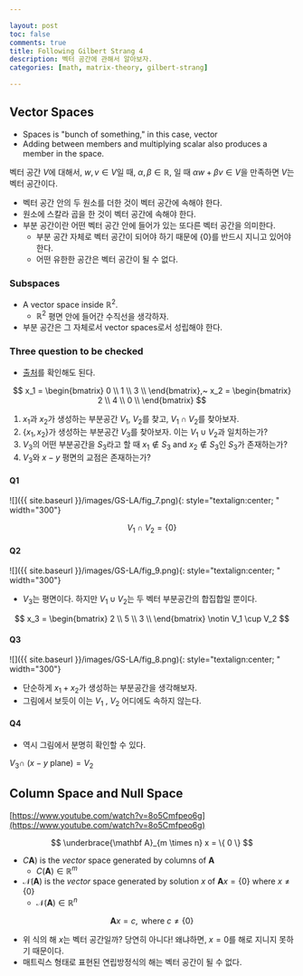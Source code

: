 ```yaml
---

layout: post
toc: false
comments: true
title: Following Gilbert Strang 4
description: 벡터 공간에 관해서 알아보자. 
categories: [math, matrix-theory, gilbert-strang]

---
```


## Vector Spaces 

- Spaces is "bunch of something," in this case, vector 
- Adding between members and multiplying scalar also produces a member in the space. 

벡터 공간 $V$에 대해서, $w, v \in V$일 때, $\alpha, \beta \in \mathbb R$, 일 때 $\alpha w + \beta v \in V$을 만족하면 $V$는 벡터 공간이다. 

- 벡터 공간 안의 두 원소를 더한 것이 벡터 공간에 속해야 한다. 
- 원소에 스칼라 곱을 한 것이 벡터 공간에 속해야 한다. 
- 부분 공간이란 어떤 벡터 공간 안에 들어가 있는 또다른 벡터 공간을 의미한다. 
	- 부분 공간 자체로 벡터 공간이 되어야 하기 때문에 $\{ 0 \}$를 반드시 지니고 있어야 한다. 
	- 어떤 유한한 공간은 벡터 공간이 될 수 없다. 

### Subspaces 

- A vector space inside $\mathbb R^2$. 
	- $\mathbb R^2$ 평면 안에 들어간 수직선을 생각하자. 
- 부분 공간은 그 자체로서 vector spaces로서 성립해야 한다. 

### Three question to be checked 

- [출처](https://www.youtube.com/watch?v=QQpvGlF_1Qo)를 확인해도 된다. 

$$
x_1 = 
\begin{bmatrix}
0 \\
1 \\
3 \\
\end{bmatrix},~ 
x_2 = 
\begin{bmatrix}
2 \\
4 \\
0 \\
\end{bmatrix}
$$

1. $x_1$과 $x_2$가 생성하는 부분공간 $V_1$, $V_2$를 찾고, $V_1 \cap V_2$를 찾아보자. 
2. $\{ x_1, x_2 \}$가 생성하는 부분공간 $V_3$를 찾아보자. 이는 $V_1 \cup V_2$과 일치하는가? 
3. $V_3$의 어떤 부분공간을 $S_3$라고 할 때 $x_1 \notin S_3$ and $x_2 \notin S_3$인 $S_3$가 존재하는가? 
4. $V_3$와 $x-y$ 평면의 교점은 존재하는가? 

#### Q1

![]({{ site.baseurl }}/images/GS-LA/fig_7.png){: style="textalign:center; " width="300"}

$$
V_1 \cap V_2 = \{0\}
$$

#### Q2

![]({{ site.baseurl }}/images/GS-LA/fig_9.png){: style="textalign:center; " width="300"}

- $V_3$는 평면이다. 하지만 $V_1 \cup V_2$는 두 벡터 부분공간의 합집합일 뿐이다. 

$$
x_3 = 
\begin{bmatrix}
2 \\
5 \\
3 \\
\end{bmatrix} \notin V_1 \cup V_2
$$

#### Q3

![]({{ site.baseurl }}/images/GS-LA/fig_8.png){: style="textalign:center; " width="300"}

- 단순하게 $x_1 + x_2$가 생성하는 부분공간을 생각해보자. 
- 그림에서 보듯이 이는 $V_1$ , $V_2$ 어디에도 속하지 않는다. 

#### Q4

- 역시 그림에서 분명히 확인할 수 있다. 

$V_3 \cap$ ($x-y$ plane$) = V_2$

## Column Space and Null Space 

[https://www.youtube.com/watch?v=8o5Cmfpeo6g](https://www.youtube.com/watch?v=8o5Cmfpeo6g)

$$
\underbrace{\mathbf A}_{m \times n} x = \{ 0 \}
$$

- $C\mathbf A)$ is the *vector* space generated by columns of $\mathbf A$
	- $C(\mathbf A) \in \mathbb R^m$ 
- $\mathcal N(\mathbf A)$ is the *vector* space generated by solution $x$ of $\mathbf A x = \{0\}$ where $x \neq  \{0\}$
	- $\mathcal N(\mathbf A) \in \mathbb R^n$

$$
{\mathbf A} x = c,\text{~where } c \neq \{0\}
$$

- 위 식의 해 $x$는 벡터 공간일까? 당연히 아니다! 왜냐하면, $x =0$를 해로 지니지 못하기 때문이다. 
- 매트릭스 형태로 표현된 연립방정식의 해는 벡터 공간이 될 수 없다. 






<!--stackedit_data:
eyJoaXN0b3J5IjpbLTY3OTQ3MTQ3MywxMzY1Njc3OTczLDM1Mz
QzNDc5Nyw1MzkxNjc1NTUsNzc2MjAwNzcyLDE0OTY3NjQ3NTld
fQ==
-->